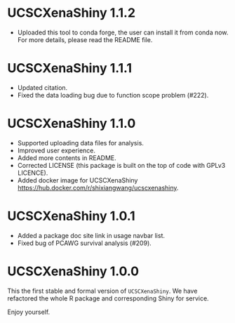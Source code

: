 # UCSCXenaShiny 1.1.2

- Uploaded this tool to conda forge, the user can install it from conda now.
For more details, please read the README file.

# UCSCXenaShiny 1.1.1

- Updated citation.
- Fixed the data loading bug due to function scope problem (#222).

# UCSCXenaShiny 1.1.0

- Supported uploading data files for analysis.
- Improved user experience.
- Added more contents in README.
- Corrected LICENSE (this package is built on the top of code with GPLv3 LICENCE).
- Added docker image for UCSCXenaShiny <https://hub.docker.com/r/shixiangwang/ucscxenashiny>.

# UCSCXenaShiny 1.0.1

- Added a package doc site link in usage navbar list.
- Fixed bug of PCAWG survival analysis (#209).

# UCSCXenaShiny 1.0.0

This the first stable and formal version of `UCSCXenaShiny`. We have refactored
the whole R package and corresponding Shiny for service.

Enjoy yourself.
